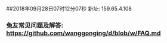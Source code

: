 ##2018年09月28日07时12分07秒 新址: 159.65.4.108
### 兔友常见问题及解答: https://github.com/wanggonging/d/blob/w/FAQ.md
